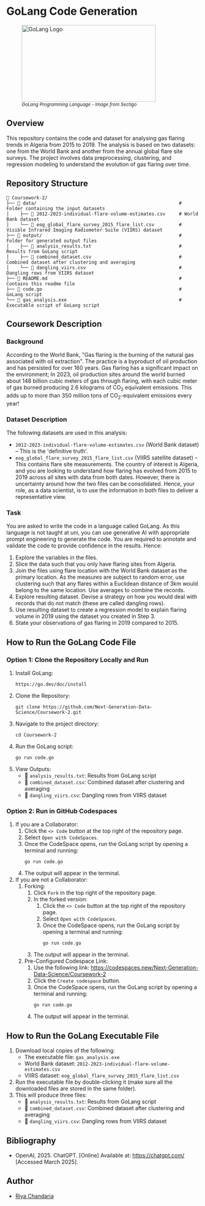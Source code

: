 # GoLang Code Generation

<figure>
  <img src="https://www.sectigo.com/uploads/images/_950xAUTO_fit_center-center_none/golang-large.png" width="350" height="200" alt="GoLang Logo">
  <figcaption><small><i>GoLang Programming Language - Image from Sectigo</i></small></figcaption>
</figure>

## Overview
This repository contains the code and dataset for analysing gas flaring trends in Algeria from 2015 to 2019. The analysis is based on two datasets: one from the World Bank and another from the annual global flare site surveys. The project involves data preprocessing, clustering, and regression modeling to understand the evolution of gas flaring over time.

## Repository Structure
```
📁 Coursework-2/  
├── 📁 data/                                                    # Folder containing the input datasets  
│    ├── 📄 2012-2023-individual-flare-volume-estimates.csv     # World Bank dataset
│    └── 📄 eog_global_flare_survey_2015_flare_list.csv         # Visible Infrared Imaging Radiometer Suite (VIIRS) dataset
├── 📁 output/                                                  # Folder for generated output files  
│    ├── 📄 analysis_results.txt                                # Results from GoLang script  
│    ├── 📄 combined_dataset.csv                                # Combined dataset after clustering and averaging  
│    └── 📄 dangling_viirs.csv                                  # Dangling rows from VIIRS dataset  
├── 📄 README.md                                                # Contains this readme file  
├── 📄 code.go                                                  # GoLang script  
└── 📄 gas_analysis.exe                                         # Executable script of GoLang script  
```

## Coursework Description

### Background
According to the World Bank, "Gas flaring is the burning of the natural gas associated with oil extraction". The practice is a byproduct of oil production and has persisted for over 160 years. Gas flaring has a significant impact on the environment; In 2023, oil production sites around the world burned about 148 billion cubic meters of gas through flaring, with each cubic meter of gas burned producing 2.6 kilograms of CO<sub>2</sub> equivalent emissions. This adds up to more than 350 million tons of CO<sub>2</sub>-equivalent emissions every year!

### Dataset Description
The following datasets are used in this analysis:
  - `2012-2023-individual-flare-volume-estimates.csv` (World Bank dataset) – This is the 'definitive truth'.
  - `eog_global_flare_survey_2015_flare_list.csv` (VIIRS satellite dataset) – This contains flare site measurements.
The country of interest is Algeria, and you are looking to understand how flaring has evolved from 2015 to 2019 across all sites with data from both dates. However, there is uncertainty around how the two files can be consolidated. Hence, your role, as a data scientist, is to use the information in both files to deliver a representative view.

### Task
You are asked to write the code in a language called GoLang. As this language is not taught at uni, you can use generative AI with appropriate prompt engineering to generate the code. You are required to annotate and validate the code to provide confidence in the results. Hence:
  1. Explore the variables in the files.
  2. Slice the data such that you only have flaring sites from Algeria.
  3. Join the files using flare location with the World Bank dataset as the primary location. As the measures are subject to random error, use clustering such that any flares within a Euclidean distance of 3km would belong to the same location. Use averages to combine the records.
  4. Explore resulting dataset. Devise a strategy on how you would deal with records that do not match (these are called dangling rows).
  5. Use resulting dataset to create a regression model to explain flaring volume in 2019 using the dataset you created in Step 3.
  6. State your observations of gas flaring in 2019 compared to 2015.

## How to Run the GoLang Code File

### Option 1: Clone the Repository Locally and Run
1. Install GoLang:  
   ```
   https://go.dev/doc/install
   ```
2. Clone the Repository:
   ```
   git clone https://github.com/Next-Generation-Data-Science/Coursework-2.git
   ```
3. Navigate to the project directory:
   ```
   cd Coursework-2
   ```
4. Run the GoLang script:
   ```
   go run code.go
   ```
5. View Outputs:
     - 📄 `analysis_results.txt`: Results from GoLang script
     - 📄 `combined_dataset.csv`: Combined dataset after clustering and averaging
     - 📄 `dangling_viirs.csv`: Dangling rows from VIIRS dataset

### Option 2: Run in GitHub Codespaces
1. If you are a Collaborator:
    1. Click the `<> Code` button at the top right of the repository page.
    2. Select `Open with CodeSpaces`.
    3. Once the CodeSpace opens, run the GoLang script by opening a terminal and running:
       ```
       go run code.go
       ```
    4. The output will appear in the terminal.
2. If you are not a Collaborator:
    1. Forking:
        1. Click `Fork` in the top right of the repository page.
        2. In the forked version:
            1. Click the `<> Code` button at the top right of the repository page.
            2. Select `Open with CodeSpaces`.
            3. Once the CodeSpace opens, run the GoLang script by opening a terminal and running:
               ```
               go run code.go
               ```
        3. The output will appear in the terminal.
    2. Pre-Configured Codespace Link:
        1. Use the following link: https://codespaces.new/Next-Generation-Data-Science/Coursework-2
        2. Click the `Create codespace` button.
        3. Once the CodeSpace opens, run the GoLang script by opening a terminal and running:
           ```
           go run code.go
           ```
        4. The output will appear in the terminal.

## How to Run the GoLang Executable File
1. Download local copies of the following:
    - The executable file: `gas_analysis.exe`
    - World Bank dataset: `2012-2023-individual-flare-volume-estimates.csv`
    - VIIRS dataset: `eog_global_flare_survey_2015_flare_list.csv`
2. Run the executable file by double-clicking it (make sure all the downloaded files are stored in the same folder).
3. This will produce three files:
    - 📄 `analysis_results.txt`: Results from GoLang script
    - 📄 `combined_dataset.csv`: Combined dataset after clustering and averaging
    - 📄 `dangling_viirs.csv`: Dangling rows from VIIRS dataset

## Bibliography
- OpenAI, 2025. ChatGPT. [Online] 
Available at: https://chatgpt.com/
[Accessed March 2025].



## Author
- [Riya Chandaria](https://github.com/riyachandaria)

